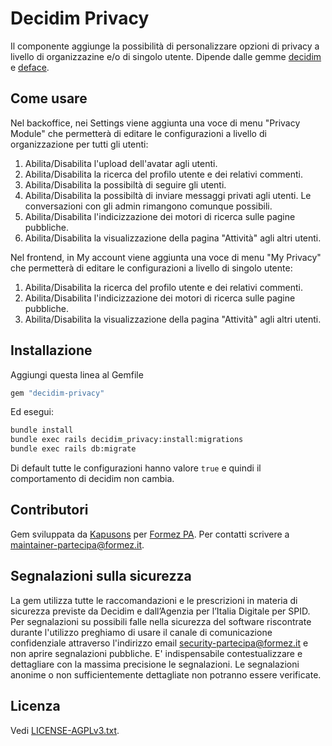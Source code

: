 # Decidim Privacy

Il componente aggiunge la possibilità di personalizzare opzioni di privacy a livello di organizzazine e/o di singolo utente.
Dipende dalle gemme [decidim](https://github.com/decidim/decidim/tree/v0.25.2) e [deface](https://github.com/spree/deface#readme).

## Come usare

Nel backoffice, nei Settings viene aggiunta una voce di menu "Privacy Module" che permetterà di editare le configurazioni a livello di 
organizzazione per tutti gli utenti:
1. Abilita/Disabilita l'upload dell'avatar agli utenti.
2. Abilita/Disabilita la ricerca del profilo utente e dei relativi commenti.
3. Abilita/Disabilita la possibiltà di seguire gli utenti.
4. Abilita/Disabilita la possibiltà di inviare messaggi privati agli utenti. Le conversazioni con gli admin rimangono comunque possibili.
5. Abilita/Disabilita l'indicizzazione dei motori di ricerca sulle pagine pubbliche.
6. Abilita/Disabilita la visualizzazione della pagina "Attività" agli altri utenti.

Nel frontend, in My account viene aggiunta una voce di menu "My Privacy" che permetterà di editare le configurazioni a livello di singolo utente:
1. Abilita/Disabilita la ricerca del profilo utente e dei relativi commenti.
2. Abilita/Disabilita l'indicizzazione dei motori di ricerca sulle pagine pubbliche.
3. Abilita/Disabilita la visualizzazione della pagina "Attività" agli altri utenti.

## Installazione

Aggiungi questa linea al Gemfile

```ruby
gem "decidim-privacy"
```

Ed esegui:

```bash
bundle install
bundle exec rails decidim_privacy:install:migrations
bundle exec rails db:migrate
```

Di default tutte le configurazioni hanno valore `true` e quindi il comportamento di decidim non cambia.

## Contributori
Gem sviluppata da [Kapusons](https://www.kapusons.it) per [Formez PA](https://www.formez.it). Per contatti scrivere a maintainer-partecipa@formez.it.

## Segnalazioni sulla sicurezza
La gem utilizza tutte le raccomandazioni e le prescrizioni in materia di sicurezza previste da Decidim e dall’Agenzia per l’Italia Digitale per SPID. Per segnalazioni su possibili falle nella sicurezza del software riscontrate durante l'utilizzo preghiamo di usare il canale di comunicazione confidenziale attraverso l'indirizzo email security-partecipa@formez.it e non aprire segnalazioni pubbliche. E' indispensabile contestualizzare e dettagliare con la massima precisione le segnalazioni. Le segnalazioni anonime o non sufficientemente dettagliate non potranno essere verificate.

## Licenza
Vedi [LICENSE-AGPLv3.txt](LICENSE-AGPLv3.txt).